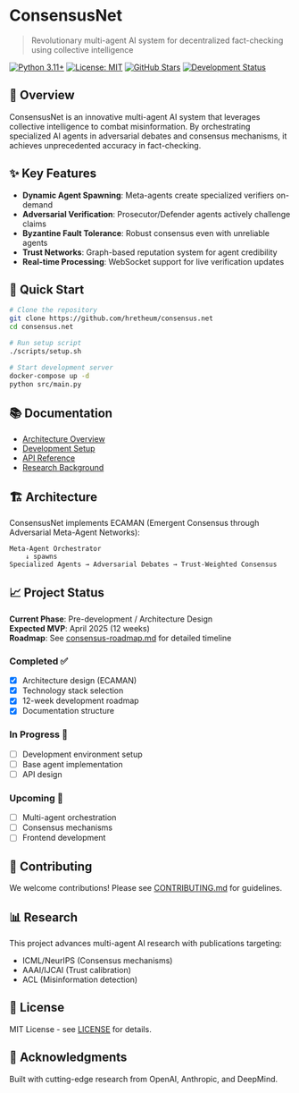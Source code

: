 # ConsensusNet

> Revolutionary multi-agent AI system for decentralized fact-checking using collective intelligence

[![Python 3.11+](https://img.shields.io/badge/python-3.11+-blue.svg)](https://www.python.org/downloads/)
[![License: MIT](https://img.shields.io/badge/License-MIT-yellow.svg)](https://opensource.org/licenses/MIT)
[![GitHub Stars](https://img.shields.io/github/stars/hretheum/consensus.net?style=social)](https://github.com/hretheum/consensus.net/stargazers)
[![Development Status](https://img.shields.io/badge/status-pre--alpha-red.svg)](https://github.com/hretheum/consensus.net/blob/main/consensus-roadmap.md)

## 🎯 Overview

ConsensusNet is an innovative multi-agent AI system that leverages collective intelligence to combat misinformation. By orchestrating specialized AI agents in adversarial debates and consensus mechanisms, it achieves unprecedented accuracy in fact-checking.

## ✨ Key Features

- **Dynamic Agent Spawning**: Meta-agents create specialized verifiers on-demand
- **Adversarial Verification**: Prosecutor/Defender agents actively challenge claims  
- **Byzantine Fault Tolerance**: Robust consensus even with unreliable agents
- **Trust Networks**: Graph-based reputation system for agent credibility
- **Real-time Processing**: WebSocket support for live verification updates

## 🚀 Quick Start

```bash
# Clone the repository
git clone https://github.com/hretheum/consensus.net
cd consensus.net

# Run setup script
./scripts/setup.sh

# Start development server
docker-compose up -d
python src/main.py
```

## 📚 Documentation

- [Architecture Overview](docs/architecture/ARCHITECTURE_RECOMMENDATION.md)
- [Development Setup](docs/development/setup-guide.md)
- [API Reference](docs/api/api-design.md)
- [Research Background](docs/research/agent-architectures-research.md)

## 🏗️ Architecture

ConsensusNet implements ECAMAN (Emergent Consensus through Adversarial Meta-Agent Networks):

```
Meta-Agent Orchestrator
    ↓ spawns
Specialized Agents → Adversarial Debates → Trust-Weighted Consensus
```

## 📈 Project Status

**Current Phase**: Pre-development / Architecture Design  
**Expected MVP**: April 2025 (12 weeks)  
**Roadmap**: See [consensus-roadmap.md](consensus-roadmap.md) for detailed timeline

### Completed ✅
- [x] Architecture design (ECAMAN)
- [x] Technology stack selection
- [x] 12-week development roadmap
- [x] Documentation structure

### In Progress 🚧
- [ ] Development environment setup
- [ ] Base agent implementation
- [ ] API design

### Upcoming 📅
- [ ] Multi-agent orchestration
- [ ] Consensus mechanisms
- [ ] Frontend development

## 🤝 Contributing

We welcome contributions! Please see [CONTRIBUTING.md](CONTRIBUTING.md) for guidelines.

## 📊 Research

This project advances multi-agent AI research with publications targeting:
- ICML/NeurIPS (Consensus mechanisms)
- AAAI/IJCAI (Trust calibration)
- ACL (Misinformation detection)

## 📜 License

MIT License - see [LICENSE](LICENSE) for details.

## 🙏 Acknowledgments

Built with cutting-edge research from OpenAI, Anthropic, and DeepMind.
